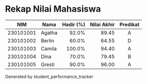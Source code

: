 # Rekap Nilai Mahasiswa

| NIM | Nama | Hadir (%) | Nilai Akhir | Predikat |
|---|---|---:|---:|:---:|
| 230101001 | Agatha | 92.0% | 89.45 | A |
| 230101002 | Berlin | 60.0% | 64.55 | D |
| 230101003 | Camila | 100.0% | 94.40 | A |
| 230101004 | Dina | 70.0% | 79.45 | B |
| 230101005  | Gresti | 90.0% | 96.00 | A |

Generated by student_performance_tracker